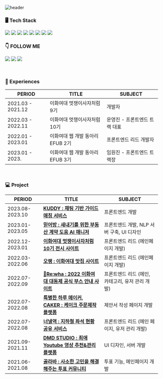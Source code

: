 
![header](https://capsule-render.vercel.app/api?type=waving&color=7F7FD5&text=%20Web%20FrontEnd%20developer,%20Dayun%20%20&height=200&fontSize=50&fontColor=ffffff)


<h3>🖥️ Tech Stack </h4>
<a href="/" target="_blank"><img src="https://img.shields.io/badge/TypeScript-3178C6?style=TypeScript&logo=TypeScript&logoColor=white"/></a>
<a href="/" target="_blank"><img src="https://img.shields.io/badge/JavaScript-F7DF1E?style=JavaScript&logo=JavaScript&logoColor=white"/></a>
<a href="/" target="_blank"><img src="https://img.shields.io/badge/React-61DAFB?style=React&logo=React&logoColor=white"/></a>
<a href="/" target="_blank"><img src="https://img.shields.io/badge/Next.js-000000?style=Next.js&logo=Next.js&logoColor=white"/></a>
<a href="/" target="_blank"><img src="https://img.shields.io/badge/HTML5-E34F26?style=HTML5&logo=HTML5&logoColor=white"/></a>
<a href="/" target="_blank"><img src="https://img.shields.io/badge/CSS3-1572B6?style=CSS3&logo=CSS3&logoColor=white"/></a>
<a href="/" target="_blank"><img src="https://img.shields.io/badge/Django-092E20?style=Django&logo=Django&logoColor=white"/></a>
<a href="/" target="_blank"><img src="https://img.shields.io/badge/Flask-000000?style=Flask&logo=Flask&logoColor=white"/></a>


<h3>👇 FOLLOW ME</h4>

 <a href="https://www.instagram.com/maru_is_big/" target="_blank"><img src="https://img.shields.io/badge/Maru-E4405F?style=Instagram&logo=Instagram&logoColor=white"/></a>
 <a href="https://velog.io/@dy6578ekdbs" target="_blank"><img src="https://img.shields.io/badge/Velog-20C997?style=Velog&logo=Velog&logoColor=white"/></a>
 <a href="mailto:yocee57@dy6578ekdbs@gmail.com" target="_blank"><img src="https://img.shields.io/badge/dy6578ekdbs@gmail.com-EA4335?style=Gmail&logo=Gmail&logoColor=white"/></a>

<br/>

<h3>💙 Experiences </h3>

| PERIOD | TITLE | SUBJECT |
| ------- | ------- | -------|
| 2021.03 - 2021.12 | 이화여대 멋쟁이사자처럼 9기 | 개발자 |
| 2022.03 - 2022.11 | 이화여대 멋쟁이사자처럼 10기 | 운영진 - 프론트엔드 트랙 대표 |
| 2022.01 - 2023.01 | 이화여대 웹 개발 동아리 EFUB 2기 | 프론트엔드 리드 개발자 |
| 2023.01 - 2023. | 이화여대 웹 개발 동아리 EFUB 3기 | 임원진 - 프론트엔드 트랙장 |


<br/>

<h3>💻 Project </h3>

| PERIOD | TITLE | SUBJECT |
| ------- | ------- | -------|
| 2023.08-2023.10 | [**KUDDY : 채팅 기반 가이드 매칭 서비스**](https://github.com/KUDDY-2023/KUDDY-front) | 프론트엔드 개발 |
| 2023.01-2023.05 | [**믿어방 : 새내기를 위한 부동산 계약 도움 AI 매니저**](https://github.com/MIDUBANG/MIDUBANG-FRONT) | 프론트엔드 개발, NLP 서버 구축, UI 디자인 |
| 2022.12-2023.01 | [**이화여대 멋쟁이사자처럼 10기 전시 사이트**](https://github.com/EWHA-LIKELION/10th-online-exhibition) | 프론트엔드 리드 (메인페이지 개발) |
| 2022.03-2022.06 | [**오랭 : 이화여대 맛집 사이트**](https://github.com/orgs/2022-EWHA-OSP-5/repositories) | 프론트엔드 리드 (메인페이지 개발) |
| 2022.07-2022.09 | [**💚Re:wha : 2022 이화여대 대동제 공식 부스 안내 사이트**](https://github.com/EWHA-LIKELION/10th-Ewha-Festival-Front) | 프론트엔드 리드 (메인, 카테고리, 유저 관리 개발) |
| 2022.07-2022.08 | [**특별한 하루 메이커, CAKER : 케이크 주문제작 플랫폼**](https://github.com/Bakery-EFUB) | 제안서 작성 페이지 개발 |
| 2022.07-2022.08 | [**너낼역 : 지하철 좌석 현황 공유 서비스**](https://github.com/NNAERYEOK) | 프론트엔드 리드 (메인 페이지, 유저 관리 개발) |
| 2021.09-2021.11 | [**DMD STUDIO : 최애 Youtube 영상 추천&관리 플랫폼**](https://github.com/dy6578ekdbs/PrivateProject_DY) | UI 디자인, 서버 개발 |
| 2021.06-2021.08 | [**골라바 : 사소한 고민을 해결해주는 투표 커뮤니티**](https://github.com/dy6578ekdbs/Gollaba) | 투표 기능, 메인페이지 개발  |


<!-- 
<h3>👩‍💻 Github Stats </h3>

<div align="center">
 
<img align="center" style="height:180px" src="https://github-readme-stats.vercel.app/api?username=dy6578ekdbs&show_icons=true&include_all_commits=true&hide_border=true&bg_color=30,7F7FD5,86A8E7,91eae4&title_color=fff&text_color=fff" alt="SOKURI's github stats" />
  
<img align="center" style="height:180px" src="https://github-readme-stats.vercel.app/api/top-langs/?username=dy6578ekdbs&layout=compact&hide_border=true&bg_color=30,91eae4,86A8E7&title_color=fff&text_color=fff" />

</div>


 
[![dy6578ekdbs's github activity graph](https://github-readme-activity-graph.cyclic.app/graph?username=dy6578ekdbs&theme=tokyo-night)](https://github.com/dy6578ekdbs/github-readme-activity-graph)

 -->

  
